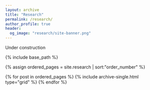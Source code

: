 ```yaml
---
layout: archive
title: "Research"
permalink: /research/
author_profile: true
header:
  og_image: "research/site-banner.png"
---
```


Under construction

<nbsp>

{% include base_path %}

{% assign ordered_pages = site.research | sort:"order_number" %}

{% for post in ordered_pages %}
  {% include archive-single.html type="grid" %}
{% endfor %}
